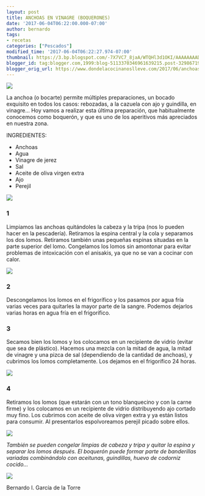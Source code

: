 ```yaml
---
layout: post
title: ANCHOAS EN VINAGRE (BOQUERONES)
date: '2017-06-04T06:22:00.000-07:00'
author: bernardo
tags:
- recetas
categories: ["Pescados"]
modified_time: '2017-06-04T06:22:27.974-07:00'
thumbnail: https://3.bp.blogspot.com/-7X7VC7_8jaA/WTQHl3d1OKI/AAAAAAAADp8/oGwjdUspYIgL3pE7ovoI_6Nw3pjAP0FWQCLcB/s72-c/00.JPG
blogger_id: tag:blogger.com,1999:blog-5113370346961639215.post-329867197049426758
blogger_orig_url: https://www.dondelacocinanoslleve.com/2017/06/anchoas-en-vinagre-boquerones.html
---
```


![](https://3.bp.blogspot.com/-7X7VC7_8jaA/WTQHl3d1OKI/AAAAAAAADp8/oGwjdUspYIgL3pE7ovoI_6Nw3pjAP0FWQCLcB/s400/00.JPG)

  
La anchoa (o bocarte) permite múltiples preparaciones, un bocado exquisito en todos los casos: rebozadas, a la cazuela con ajo y guindilla, en vinagre… Hoy vamos a realizar esta última preparación, que habitualmente conocemos como boquerón, y que es uno de los aperitivos más apreciados en nuestra zona.  

INGREDIENTES:
* Anchoas
* Agua
* Vinagre de jerez
* Sal
* Aceite de oliva virgen extra
* Ajo
* Perejil  

![](https://3.bp.blogspot.com/-DkGhTmzb6YQ/WTQISQ9eEMI/AAAAAAAADqE/zR2JRW80yAcvYMRhPMvvGYXZnov-s_uKgCLcB/s320/01.JPG)

  

### 1

Limpiamos las anchoas quitándoles la cabeza y la tripa (nos lo pueden hacer en la pescadería). Retiramos la espina central y la cola y separamos los dos lomos. Retiramos también unas pequeñas espinas situadas en la parte superior del lomo. Congelamos los lomos sin amontonar para evitar problemas de intoxicación con el anisakis, ya que no se van a cocinar con calor.  

![](https://3.bp.blogspot.com/-kHb_k9vRJyA/WTQH903W05I/AAAAAAAADqA/5qXQoincLlknZLYraU_3De7rvTzCFRvcQCLcB/s320/02.JPG)

  

### 2

Descongelamos los lomos en el frigorífico y los pasamos por agua fría varias veces para quitarles la mayor parte de la sangre. Podemos dejarlos varias horas en agua fría en el frigorífico.  

### 3

Secamos bien los lomos y los colocamos en un recipiente de vidrio (evitar que sea de plástico). Hacemos una mezcla con la mitad de agua, la mitad de vinagre y una pizca de sal (dependiendo de la cantidad de anchoas), y cubrimos los lomos completamente. Los dejamos en el frigorífico 24 horas.  

![](https://3.bp.blogspot.com/-lvrfVfMgUEk/WTQInOycu3I/AAAAAAAADqI/L39Vjsv7DL4Ap6-Bk0q2ZM21k32xa5O7QCLcB/s320/03.JPG)

  

### 4

Retiramos los lomos (que estarán con un tono blanquecino y con la carne firme) y los colocamos en un recipiente de vidrio distribuyendo ajo cortado muy fino. Los cubrimos con aceite de oliva virgen extra y ya están listos para consumir. Al presentarlos espolvoreamos perejil picado sobre ellos.  

![](https://1.bp.blogspot.com/-OzfPjJ0MWQs/WTQI711OdoI/AAAAAAAADqM/6922S15WYq06ESFpUtjAqstU5FxJg4p1QCLcB/s320/04.JPG)

  
_También se pueden congelar limpias de cabeza y tripa y quitar la espina y separar los lomos después. El boquerón puede formar parte de banderillas variadas combinándolo con aceitunas, guindillas, huevo de codorniz cocido…_

![](https://4.bp.blogspot.com/-C9_lZH5EyBI/WTQJOMYA1dI/AAAAAAAADqQ/bETNfoOGs0w0KSJ1aa9glwB5-qSXXMA4gCLcB/s320/05.JPG)

  
  
Bernardo I. García de la Torre
